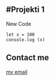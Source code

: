 ## **#Projekti 1**
New Code

    let x = 100
    console.log (x)
   
   ## Contact me
   
   [my email](mailto:dallkuylli@gmail.com)